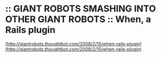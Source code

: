 <!--
id: 26612329
link: http://tumblr.atmos.org/post/26612329/giant-robots-smashing-into-other-giant-robots
slug: giant-robots-smashing-into-other-giant-robots
date: Mon Feb 18 2008 00:47:29 GMT-0800 (PST)
publish: 2008-02-018
tags: 
title: :: GIANT ROBOTS SMASHING INTO OTHER GIANT ROBOTS :: When, a Rails plugin
-->


:: GIANT ROBOTS SMASHING INTO OTHER GIANT ROBOTS :: When, a Rails plugin
========================================================================

[http://giantrobots.thoughtbot.com/2008/2/15/when-rails-plugin](http://giantrobots.thoughtbot.com/2008/2/15/when-rails-plugin)

